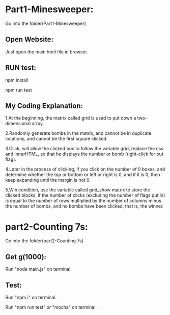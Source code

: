 # Part1-Minesweeper:

Go into the folder(Part1-Minesweeper)

## Open Website:

Just open the main.html file in browser.


## RUN test:

npm install

npm run test


## My Coding Explanation:

1.At the beginning, the matrix called grid is used to put down a two-dimensional array.

2.Randomly generate bombs in the matrix, and cannot be in duplicate locations, and cannot be the first square clicked.

3.Click, will allow the clicked box to follow the variable grid, replace the css and innerHTML, so that he displays the number or bomb (right-click for put flag).

4.Later in the process of clicking, if you click on the number of 0 boxes, and determine whether the top or bottom or left or right is 0, and if it is 0, then keep expanding until the margin is not 0.

5.Win condition, use the variable called grid_show matrix to store the clicked blocks, if the number of clicks (excluding the number of flags put in) is equal to the number of rows multiplied by the number of columns minus the number of bombs, and no bombs have been clicked, that is, the winner.

# part2-Counting 7s:

Go into the folder(part2-Counting 7s)


## Get g(1000):

Run "node main.js" on terminal.

## Test:

Run "npm i" on terminal.

Run "npm run test" or "mocha" on terminal.
